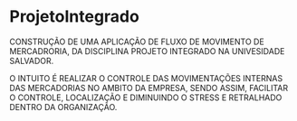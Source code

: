 # ProjetoIntegrado

CONSTRUÇÃO DE UMA APLICAÇÃO DE FLUXO DE MOVIMENTO DE MERCADRORIA,
DA DISCIPLINA PROJETO INTEGRADO NA UNIVESIDADE SALVADOR.

O INTUITO É REALIZAR O CONTROLE DAS MOVIMENTAÇÕES INTERNAS DAS MERCADORIAS NO AMBITO DA EMPRESA,
SENDO ASSIM, FACILITAR O CONTROLE, LOCALIZAÇÃO E DIMINUINDO O STRESS E RETRALHADO DENTRO DA ORGANIZAÇÃO.
